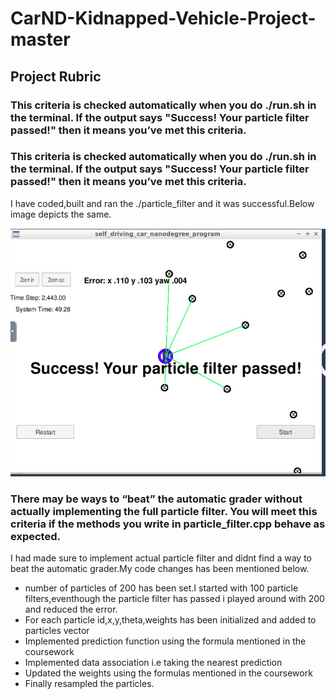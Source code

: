 # CarND-Kidnapped-Vehicle-Project-master

## Project Rubric

### This criteria is checked automatically when you do ./run.sh in the terminal. If the output says "Success! Your particle filter passed!" then it means you’ve met this criteria.
### This criteria is checked automatically when you do ./run.sh in the terminal. If the output says "Success! Your particle filter passed!" then it means you’ve met this criteria.
I have coded,built and ran the ./particle_filter and it was successful.Below image depicts the same.

![output](./images/particle_filter_output.png)

### There may be ways to “beat” the automatic grader without actually implementing the full particle filter. You will meet this criteria if the methods you write in particle_filter.cpp behave as expected.

I had made sure to implement actual particle filter and didnt find a way to beat the automatic grader.My code changes has been mentioned below.

* number of particles of 200 has been set.I started with 100 particle filters,eventhough the particle filter has passed i played around with 200 and reduced the error.
* For each particle id,x,y,theta,weights has been initialized and added to particles vector
* Implemented prediction function using the formula mentioned in the coursework
* Implemented data association i.e taking the nearest prediction
* Updated the weights using the formulas mentioned in the coursework
* Finally resampled the particles.

